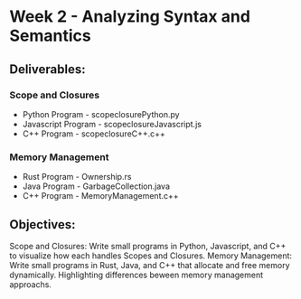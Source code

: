 # Week 2 - Analyzing Syntax and Semantics

## Deliverables:
### Scope and Closures
- Python Program - scopeclosurePython.py
- Javascript Program - scopeclosureJavascript.js
- C++ Program - scopeclosureC++.c++

### Memory Management
- Rust Program - Ownership.rs
- Java Program - GarbageCollection.java
- C++ Program - MemoryManagement.c++

## Objectives:
Scope and Closures: Write small programs in Python, Javascript, and C++ to visualize how each handles Scopes and Closures.
Memory Management: Write small programs in Rust, Java, and C++ that allocate and free memory dynamically. Highlighting differences beween memory management approachs.
